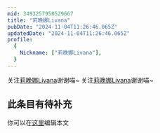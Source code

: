 ```yaml
---
mid: 3493257950529667
title: "莉晚娜Livana"
pubDate: "2024-11-04T11:26:46.065Z"
updatedDate: "2024-11-04T11:26:46.065Z"
profile:
  {
    Nickname: ["莉晚娜Livana"],
  }
---
```


关注[莉晚娜Livana](https://space.bilibili.com/3493257950529667)谢谢喵~ 关注[莉晚娜Livana](https://space.bilibili.com/3493257950529667)谢谢喵~

## 此条目有待补充
你可以在[这里](https://github.com/Yuhanawa/VTuber.ICU-Content/edit/master/v/莉晚娜Livana/index.md)编辑本文
